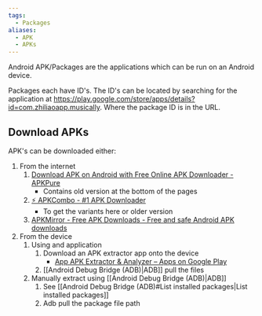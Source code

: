 ```yaml
---
tags:
  - Packages
aliases:
  - APK
  - APKs
---
```


Android APK/Packages are the applications which can be run on an Android device.

Packages each have ID's. The ID's can be located by searching for the application at https://play.google.com/store/apps/details?id=com.zhiliaoapp.musically. Where the package ID is in the URL.

## Download APKs

APK's can be downloaded either:
1. From the internet
	1. [Download APK on Android with Free Online APK Downloader - APKPure](https://apkpure.com/)
		- Contains old version at the bottom of the pages
	2. [⚡ APKCombo - #1 APK Downloader](https://apkcombo.com/)
		- To get the variants here or older version
	3. [APKMirror - Free APK Downloads - Free and safe Android APK downloads](https://www.apkmirror.com/)
1. From the device
	1. Using and application
		1. Download an APK extractor app onto the device
			- [App APK Extractor & Analyzer – Apps on Google Play](https://play.google.com/store/apps/details?id=com.ytheekshana.apkextractor&hl=en_GB)
		2. [[Android Debug Bridge (ADB)|ADB]] pull the files
	2. Manually extract using [[Android Debug Bridge (ADB)|ADB]]
		1. See [[Android Debug Bridge (ADB)#List installed packages|List installed packages]]
		2. Adb pull the package file path